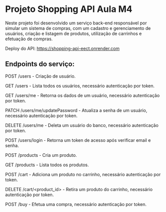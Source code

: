 # Projeto Shopping API Aula M4

Neste projeto foi desenvolvido um serviço back-end responsável por simular um sistema de compras, com um cadastro e gerenciamento de usuários, criação e listagem de produtos, utilização de carrinhos e efetuação de compras.

Deploy do API: https://shopping-api-eect.onrender.com

## Endpoints do serviço:

POST /users - Criação de usuário.

GET /users - Lista todos os usuários, necessário autenticação por token.

GET /users/me - Retorna os dados de um usuário, necessário autenticação por token.

PATCH /users/me/updatePassword - Atualiza a senha de um usuário, necessário autenticação por token.

DELETE /users/me - Deleta um usuário do banco, necessário autenticação por token.

POST /users/login - Retorna um token de acesso após verificar email e senha.

POST /products - Cria um produto.

GET /products - Lista todos os produtos.

POST /cart - Adiciona um produto no carrinho, necessário autenticação por token.

DELETE /cart/<product_id> - Retira um produto do carrinho, necessário autenticação por token.

POST /buy - Efetua uma compra, necessário autenticação por token.

